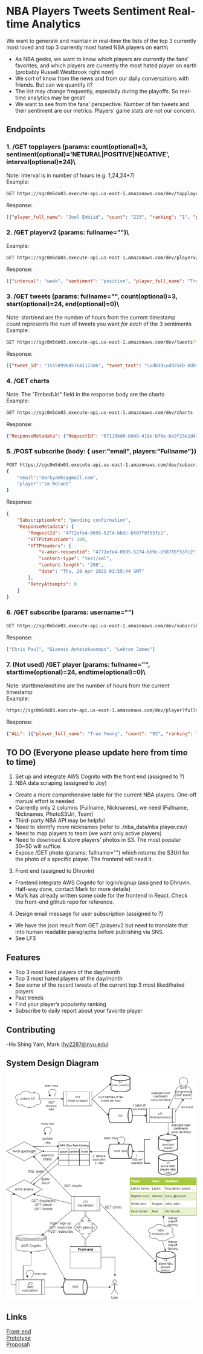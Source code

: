 # NBA Players Tweets Sentiment Real-time Analytics
We want to generate and maintain in real-time the lists of the top 3 currently most loved and top 3 currently most hated NBA players on earth\

- As NBA geeks, we want to know which players are currently the fans’ favorites, and which players are currently the most hated player on earth (probably Russell Westbrook right now)
- We sort of know from the news and from our daily conversations with friends. But can we quantify it?
- The list may change frequently, especially during the playoffs. So real-time analytics may be great!
- We want to see from the fans’ perspective. Number of fan tweets and their sentiment are our metrics. Players’ game stats are not our concern.

## Endpoints
### 1. /GET topplayers (params: count(optional)=3, sentiment(optional)='NETURAL|POSITIVE|NEGATIVE', interval(optional)=24)\
Note: interval is in number of hours (e.g. 1,24,24*7)\
Example:
```bash
GET https://sgc0m5do03.execute-api.us-east-1.amazonaws.com/dev/topplayers?interval=24&count=3
```
Response:
```json
[{"player_full_name": "Joel Embiid", "count": "233", "ranking": "1", "past_count": "584", "past_ranking": "5"}, {"player_full_name": "LeBron James", "count": "159", "ranking": "2", "past_count": "1115", "past_ranking": "1"}, {"player_full_name": "Paul George", "count": "138", "ranking": "3", "past_count": "14", "past_ranking": "86"}]
```
### 2. /GET playerv2 (params: fullname="")\
Example: 
```bash
GET https://sgc0m5do03.execute-api.us-east-1.amazonaws.com/dev/playerv2?fullname=Trae%20Young
```
Response:
```json
[{"interval": "week", "sentiment": "positive", "player_full_name": "Trae Young", "count": "5", "ranking": "12", "past_count": "11", "past_ranking": "5"}, {"interval": "week", "sentiment": "all", "player_full_name": "Trae Young", "count": "45", "ranking": "14", "past_count": "92", "past_ranking": "6"}, {"interval": "day", "sentiment": "positive", "player_full_name": "Trae Young", "count": "5", "ranking": "12", "past_count": null, "past_ranking": null}, {"interval": "day", "sentiment": "negative", "player_full_name": "Trae Young", "count": "13", "ranking": "9", "past_count": null, "past_ranking": null}, {"interval": "week", "sentiment": "negative", "player_full_name": "Trae Young", "count": "13", "ranking": "9", "past_count": "10", "past_ranking": "6"}, {"interval": "day", "sentiment": "all", "player_full_name": "Trae Young", "count": "45", "ranking": "14", "past_count": null, "past_ranking": null}]
```

### 3. /GET tweets (params: fullname="", count(optional)=3, start(optional)=24, end(optional)=0)\
Note: start/end are the number of hours from the current timestamp\
count represents the num of tweets you want *for each* of the 3 sentiments\
Example: 
```bash
GET https://sgc0m5do03.execute-api.us-east-1.amazonaws.com/dev/tweets?fullname=Trae%20Young&count=1
```
Response:
```json
[{"tweet_id": "1515099645764112386", "tweet_text": "\ud83d\udd25FD Odds Boost\ud83d\udd25\n\nI\u2019m really liking the value on both of these odds boosts! Garland has been on fire and Young is do for a bounce back game. \n\n#NBA #NBApicks #BasketballPicks #FreePicks #SportsBetting #SportsPicks #Betting #WinningPicks #GamblingTwitter #bettingtwitter https://t.co/5m3YYDu8F8", "sentiment": "POSITIVE", "created_at": "2022-04-15 22:47:59.000", "player_full_name": "Trae Young"}, {"tweet_id": "1515098758526214147", "tweet_text": "Picks for tonight: \nDarius Garland over 42 fantasy score\nBrandon Ingram over 23.5 points\nKevin Love over 7 rebounds\nTrae Young over 29.5 points\nCan also play Embiid .5 points if you haven\u2019t yet\n\n#nba #GamblingTwitter #nbabets #PrizePicks #nbaprops", "sentiment": "NEUTRAL", "created_at": "2022-04-15 22:44:27.000", "player_full_name": "Trae Young"}, {"tweet_id": "1515090073691193344", "tweet_text": "@IcecxldTony @Clippersia @LegendOfWinning Trae is the worst defender in the league PG13 is a consistent all nba defensive team level defender and a better shooter then Trae", "sentiment": "NEGATIVE", "created_at": "2022-04-15 22:09:57.000", "player_full_name": "Trae Young"}]
```
### 4. /GET charts
Note: The "EmbedUrl" field in the response body are the charts\
Example: 
```bash
GET https://sgc0m5do03.execute-api.us-east-1.amazonaws.com/dev/charts
```
Response:
```json
{"ResponseMetadata": {"RequestId": "67110bd0-b849-410e-b76e-be9f23e1d437", "HTTPStatusCode": 200, "HTTPHeaders": {"date": "Wed, 27 Apr 2022 18:56:23 GMT", "content-type": "application/json", "content-length": "1050", "connection": "keep-alive", "x-amzn-requestid": "67110bd0-b849-410e-b76e-be9f23e1d437"}, "RetryAttempts": 0}, "Status": 200, "EmbedUrl": "https://us-east-1.quicksight.aws.amazon.com/embed/2bce86dc541b42ae862ed56a6e1b3fd7/dashboards/6ccb3230-44ce-4c47-af10-ae80c12bd1fc?code=AYABePmKSmoiybgUX2WNUWgnt8kAAAABAAdhd3Mta21zAEthcm46YXdzOmttczp1cy1lYXN0LTE6MjU5NDgwNDYyMTMyOmtleS81NGYwMjdiYy03MDJhLTQxY2YtYmViNS0xNDViOTExNzFkYzMAuAECAQB4EeOLgrUr51nsHbjCawUUKjOqEm284CNxqOjvtm6TGiwBvsw5Yp3Tj9GiOQRSPESBUgAAAH4wfAYJKoZIhvcNAQcGoG8wbQIBADBoBgkqhkiG9w0BBwEwHgYJYIZIAWUDBAEuMBEEDGfAu5wXgkwVkTSuhwIBEIA7_3u0qIAib9yak3xjmEJfsgBUUA_xwEe3lKS-vbEgYGMD5VlFicURTodn-HivpZISUgby_EEJFwlUC9ECAAAAAAwAABAAAAAAAAAAAAAAAAAA753TwOou0hexFjEP8u2LFf____8AAAABAAAAAAAAAAAAAAABAAAA5fQZQiNrJIodzYnEJz4h0cN4S5RxVsTelUt8KwVQJCOnOExryciFIO97qvz78R0HqxtCSK3jaQOQt67ZCpc6fB4Fc7IMriqAa9y4nBSSeRTljLSTy9nfS3T4AcMdAtO65W_VD_uaEvy_KRfY-LqttPcJdmLUTdq7rVTPw9aFI5j6o_pinI30GHsLiCXHSi4Mg9yU2umc9vcGhc7CoRG6gvp-NHZjAauyaL7suZcda4B6X8SbaJXZyIj-VurFR51SepIB5AfzGk65S869G1Q_im_CPykbCyUQdDg4vGHHy7-XTBh_ZO2tWKe40D1nUn1ZIqqBsU-F&identityprovider=quicksight&isauthcode=true", "RequestId": "67110bd0-b849-410e-b76e-be9f23e1d437"}
```
### 5. /POST subscribe (body: { user:"email", players:"Fullname"})
```bash
POST https://sgc0m5do03.execute-api.us-east-1.amazonaws.com/dev/subscribe
{
    "email":"markyamhs@gmail.com",
    "player":"Ja Morant"
}
```
Response:
```json
{
    "SubscriptionArn": "pending confirmation",
    "ResponseMetadata": {
        "RequestId": "4772efe4-0695-5274-bb9c-b507f0f53fc2",
        "HTTPStatusCode": 200,
        "HTTPHeaders": {
            "x-amzn-requestid": "4772efe4-0695-5274-bb9c-b507f0f53fc2",
            "content-type": "text/xml",
            "content-length": "298",
            "date": "Thu, 28 Apr 2022 01:55:44 GMT"
        },
        "RetryAttempts": 0
    }
}
```
### 6. /GET subscribe (params: username="")
```bash
GET https://sgc0m5do03.execute-api.us-east-1.amazonaws.com/dev/subscribe?username=markyamhs@gmail.com
```
Response:
```json
["Chris Paul", "Giannis Antetokounmpo", "Lebron James"]
```
### 7. (Not used) /GET player (params: fullname="", starttime(optional)=24, endtime(optional)=0)\
Note: starttime/endtime are the number of hours from the current timestamp\
Example: 
```bash
https://sgc0m5do03.execute-api.us-east-1.amazonaws.com/dev/player?fullname=Trae%20Young&starttime=1000&endtime=0
```
Response:
```json
{"ALL": [{"player_full_name": "Trae Young", "count": "92", "ranking": "6"}], "POSITIVE": [{"player_full_name": "Trae Young", "count": "11", "ranking": "5"}], "NEGATIVE": [{"player_full_name": "Trae Young", "count": "10", "ranking": "6"}], "NEUTRAL": [{"player_full_name": "Trae Young", "count": "68", "ranking": "6"}]}
```

## TO DO (Everyone please update here from time to time)
1. Set up and integrate AWS Cognito with the front end (assigned to ?)
2. NBA data scraping (assigned to Joy)
- Create a more comprehensive table for the current NBA players. One-off manual effort is needed
- Currently only 2 columns (Fullname, Nicknames), we need (Fullname, Nicknames, PhotoS3Url, Team)
- Third-party NBA API may be helpful
- Need to identify more nicknames (refer to ./nba_data/nba player.csv)
- Need to map players to team (we want only active players) 
- Need to download & store players' photos in S3. The most popular 30~50 will suffice. 
- Expose /GET photo (params: fullname="") which returns the S3Url for the photo of a specific player. The frontend will need it.
3. Front end (assigned to Dhruvin)
- Frontend integrate AWS Cognito for login/signup (assigned to Dhruvin. Half-way done, contact Mark for more details)
- Mark has already written some code for the frontend in React. Check the front-end github repo for reference.
4. Design email message for user subscription (assigned to ?)
- We have the json result from GET /playerv2 but need to translate that into human readable paragraphs before publishing via SNS.
- See LF3

## Features
- Top 3 most liked players of the day/month
- Top 3 most hated players of the day/month
- See some of the recent tweets of the current top 3 most liked/hated players
- Past trends
- Find your player’s popularity ranking
- Subscribe to daily report about your favorite player

## Contributing
-Ho Shing Yam, Mark (hy2287@nyu.edu)

## System Design Diagram
![plot](./nyucloudfinalproj.drawio.png)

## Links
[Front-end](https://nyu-final-proj-front-end.s3.amazonaws.com/index.html)\
[Prototype](https://marvelapp.com/prototype/7f6c532/screen/85969524)\
[Proposal](https://docs.google.com/document/d/1wvxu2ikUTOj7Iv4xydZlQcTS5IZ8J3_aaN4Ehx_FBcE/edit)\
